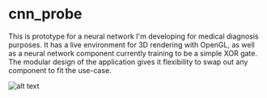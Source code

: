 # cnn_probe
This is prototype for a neural network I'm developing for medical diagnosis purposes. It has a live environment for 3D rendering with OpenGL, as well as a neural network component currently training to be a simple XOR gate.
The modular design of the application gives it flexibility to swap out any component to fit the use-case.

![alt text](https://i.imgur.com/2WheNq3.png)
